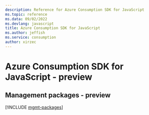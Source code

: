 ```yaml
---
description: Reference for Azure Consumption SDK for JavaScript
ms.topic: reference
ms.data: 09/02/2022
ms.devlang: javascript
title: Azure Consumption SDK for JavaScript
ms.author: jeffish
ms.service: consumption
author: xirzec
---
```

# Azure Consumption SDK for JavaScript - preview

## Management packages - preview
[!INCLUDE [mgmt-packages](consumption-mgmt-index.md)]